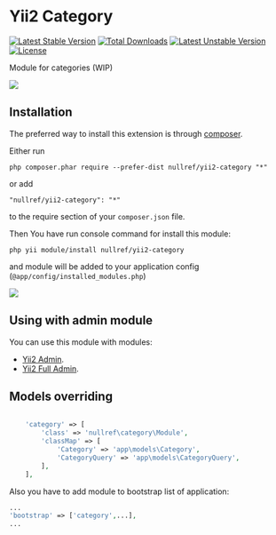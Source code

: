 Yii2 Category
===============
[![Latest Stable Version](https://poser.pugx.org/nullref/yii2-category/v/stable)](https://packagist.org/packages/nullref/yii2-category) [![Total Downloads](https://poser.pugx.org/nullref/yii2-category/downloads)](https://packagist.org/packages/nullref/yii2-category) [![Latest Unstable Version](https://poser.pugx.org/nullref/yii2-category/v/unstable)](https://packagist.org/packages/nullref/yii2-category) [![License](https://poser.pugx.org/nullref/yii2-category/license)](https://packagist.org/packages/nullref/yii2-category)

Module for categories (WIP)

![](https://raw.githubusercontent.com/NullRefExcep/yii2-category/master/docs/assets/screen-demo.gif)

Installation
------------

The preferred way to install this extension is through [composer](http://getcomposer.org/download/).

Either run

```
php composer.phar require --prefer-dist nullref/yii2-category "*"
```

or add

```
"nullref/yii2-category": "*"
```

to the require section of your `composer.json` file.

Then You have run console command for install this module:

```
php yii module/install nullref/yii2-category
```

and module will be added to your application config (`@app/config/installed_modules.php`)

![](https://raw.githubusercontent.com/NullRefExcep/yii2-category/master/docs/assets/core-install.gif)

Using with admin module
----------------------------

You can use this module with modules:
- [Yii2 Admin](https://github.com/NullRefExcep/yii2-admin).
- [Yii2 Full Admin](https://github.com/NullRefExcep/yii2-full-admin).

Models overriding
-----------------

```php

    'category' => [
        'class' => 'nullref\category\Module',
        'classMap' => [
            'Category' => 'app\models\Category',
            'CategoryQuery' => 'app\models\CategoryQuery',
        ],
    ],
```

Also you have to add module to bootstrap list of application:

```php
...
'bootstrap' => ['category',...],
...
```
